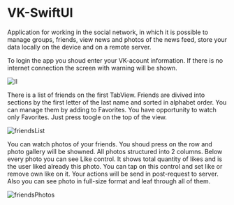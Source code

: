 # VK-SwiftUI
Application for working in the social network, in which it is possible to manage groups, friends, view news and photos of the news feed, store your data locally on the device and on a remote server.

To login the app you shoud enter your VK-acount information. If there is no internet connection the screen with warning will be shown.

![ll](https://user-images.githubusercontent.com/10026372/215652200-e5db5ba8-d0b2-4340-91d8-5dbab0e6f1de.jpg)

There is a list of friends on the first TabView. Friends are divived into sections by the first letter of the last name and sorted in alphabet order.
You can manage them by adding to Favorites. You have opportunity to watch only Favorites. Just press toogle on the top of the view.

![friendsList](https://user-images.githubusercontent.com/10026372/215654262-1a1c647c-c554-451e-81e4-2c8fb88c9100.jpg)

You can watch photos of your friends. You shoud press on the row and photo gallery will be showned. 
All photos structured into 2 columns. Below every photo you can see Like control. It shows total quantity of likes and is the user liked already this photo. You can tap on this control and set like or remove own like on it. Your actions will be send in post-request to server.
Also you can see photo in full-size format and leaf through all of them.

![friendsPhotos](https://user-images.githubusercontent.com/10026372/215656732-e01560e5-ceeb-4587-afe4-5897f6ae922a.jpg)
